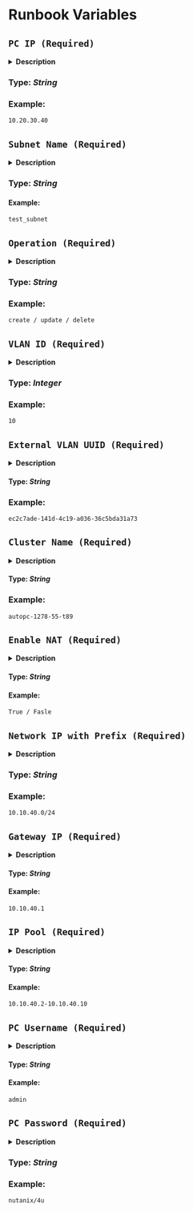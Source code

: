# Runbook Variables

## **`PC IP (Required)`** 

  <details>
  <summary><b>Description</b></summary>
   The Nutanix Prism Central IP is the network address or IP address of the Nutanix Prism Central management platform. It is the location where you can access the central management console for managing Nutanix clusters, including virtualization, storage, and networking resources. You can use this IP address to connect to the Prism Central instance from a web browser or through API calls to automate management tasks. It is important to keep the Nutanix Prism Central IP secure, as it provides access to the management platform and the Nutanix clusters it manages.
  </details>  
  
  ### **Type:** _String_

  ### **Example:**
  ```
  10.20.30.40
  ```

## **`Subnet Name (Required)`**

  <details>
  <summary><b>Description</b></summary>
   This variable represents the name of the subnet that enables external connectivity for a Nutanix cluster. Its purpose is to assign external IP addresses to the virtual machines and networking resources such as load balancers within the cluster. The external subnet should have an adequate number of available IP addresses to handle the anticipated workload of the cluster. To ensure proper functionality of the cluster, it is crucial to keep the Nutanix.
  </details>

  ### **Type:** _String_

  #### **Example:**
  ```
  test_subnet
  ```

## **`Operation (Required)`**

  <details>
  <summary><b>Description</b></summary>
   The type of operation to perform on the external subnet in the Nutanix environment.

   This variable should be set to the type of operation to be performed on the external subnet in the Nutanix environment. The valid options for this variable are 'create', 'update', and 'delete'.

   - 'create': Use this option to create a new external subnet in the Nutanix environment.

   - 'update': Use this option to modify an existing external subnet in the Nutanix environment.

   - 'delete': Use this option to remove an existing external subnet from the Nutanix environment.

   The value of this variable determines which specific API call will be made to the Nutanix management platform, so it is important to ensure that the correct value is set based on the intended operation.

   Note that certain operations may require additional parameters or configuration options, depending on the specific resource being created, updated, or deleted. Be sure to consult the Nutanix documentation and API reference for more information on the requirements for each operation.

   Also, keep in mind that the external subnet is used to provide external connectivity to a Nutanix cluster, so any changes made to it can have an impact on the overall functionality of the cluster. It is important to follow best practices and test any changes in a non-production environment before making them in a production environment.

  </details>

  ### **Type:** _String_

  ### **Example:**
  ```
  create / update / delete
  ```

## **`VLAN ID (Required)`**

  <details>
  <summary><b>Description</b></summary>
    The External Subnet VLAN ID refers to the VLAN ID associated with the external subnet in a Nutanix cluster. It is used to identify the external subnet within the network infrastructure and enable traffic to flow to and from the external network. The VLAN ID must be unique within the network infrastructure and configured appropriately to allow for communication between the external network and the Nutanix cluster. It is important to ensure that the External Subnet VLAN ID is correctly configured and maintained to avoid any disruption to network connectivity for the Nutanix cluster.
  </details>

  ### **Type:** _Integer_

  ### **Example:**
  ```
  10
  ```

## **`External VLAN UUID (Required)`**

  <details>
  <summary><b>Description</b></summary>
  This variable should be set to the UUID of the VLAN that is associated with the external subnet in the Nutanix cluster. The UUID is used to uniquely identify the VLAN within the network infrastructure and enable traffic to flow to and from the external network.

  For 'create' operation, this variable is not required as Nutanix will create a new VLAN automatically.

  For 'update' and 'delete' operations, it is mandatory to specify the External Subnet VLAN UUID. This UUID can be obtained from the network infrastructure administrator or through network management tools.

  It is important to ensure that the External Subnet VLAN UUID is correctly configured and maintained to avoid any disruption to network connectivity for the Nutanix cluster.

  Note that this variable is typically used in conjunction with the External Subnet VLAN ID variable to configure external network connectivity for the Nutanix cluster.

  </details>

  #### **Type:** _String_

  ### **Example:**
  ```
  ec2c7ade-141d-4c19-a036-36c5bda31a73
  ```

## **`Cluster Name (Required)`**

  <details>
  <summary><b>Description</b></summary>
  The Nutanix Cluster Name variable is used to store the name of the Nutanix cluster being managed. It is a critical identifier for the cluster within the Nutanix environment and in external systems that interact with the cluster.

  The Nutanix cluster is a group of Nutanix nodes that work together to provide a scalable, highly available, and performant infrastructure for virtualized workloads. The cluster uses software-defined storage and hyperconverged infrastructure (HCI) technology to provide a distributed file system that aggregates the local storage of each node and presents it as a single shared pool of storage to the virtual machines running on the cluster.

  The Nutanix Cluster Name variable is typically used in conjunction with other Nutanix management variables, such as the Prism Central IP address, to manage the Nutanix cluster. It should be set to a unique and descriptive name that accurately reflects the purpose and function of the Nutanix cluster.

  Maintaining the Nutanix Cluster Name variable is crucial to ensure that the cluster remains identifiable and correctly configured. This helps to avoid any confusion with other clusters in the environment and ensures that the Nutanix cluster can be effectively managed and monitored.
  </details>

  #### **Type:** _String_

  ### **Example:**
  ```
  autopc-1278-55-t89
  ```

## **`Enable NAT (Required)`**

  <details>
  <summary><b>Description</b></summary>
  The Nutanix External Subnet Enable NAT variable is used to specify whether or not Network Address Translation (NAT) is enabled on the external subnet of a Nutanix cluster.

  NAT is a technology used to map one IP address space into another by modifying network address information in the IP header of packets while they are in transit across a traffic routing device. In the context of a Nutanix cluster, enabling NAT on the external subnet allows virtual machines running on the cluster to communicate with external networks using IP addresses that are translated by the Nutanix cluster.

  The Nutanix External Subnet Enable NAT variable can be set to either "True" or "False" to enable or disable NAT on the external subnet, respectively. Enabling NAT can be useful in situations where there is a shortage of public IP addresses, or where security policies require that internal IP addresses are not exposed to the public internet.

  It is important to carefully consider the implications of enabling or disabling NAT on the external subnet of a Nutanix cluster. This variable should be configured according to the specific requirements of the environment and in line with best practices for networking and security.
  </details>

  #### **Type:** _String_

  #### **Example:**
  ```
  True / Fasle
  ```

## **`Network IP with Prefix (Required)`**

  <details>
  <summary><b>Description</b></summary>
  The Variable is used to specify the network IP address and prefix length for the external subnet of a Nutanix cluster.

  The network IP address and prefix length define the range of IP addresses that are available for use in the external subnet. The prefix length is a number that indicates the number of bits used for the network part of the IP address. For example, a prefix length of 24 indicates that the first 24 bits of the IP address are used for the network, leaving 8 bits for the host address.

  The Nutanix External Subnet Network IP with Prefix variable is typically set to an IP address and prefix length in the CIDR notation format, such as "192.168.0.0/24". This indicates that the network IP address is 192.168.0.0, and that the prefix length is 24 bits.

  It is important to ensure that the Nutanix External Subnet Network IP with Prefix variable is correctly configured to avoid any conflicts or issues with IP address allocation on the external subnet. The network IP address and prefix length should be chosen based on the size of the external subnet and the number of IP addresses required to support the expected workload of the Nutanix cluster..
  </details>

  ### **Type:** _String_

  ### **Example:**
  ```
  10.10.40.0/24
  ```

## **`Gateway IP (Required)`**

  <details>
  <summary><b>Description</b></summary>
  The Nutanix External Subnet Gateway IP variable is used to specify the IP address of the default gateway for the external subnet of a Nutanix cluster.

  The default gateway is the IP address of the router that is used to connect the external subnet to other networks, such as the internet. The Nutanix External Subnet Gateway IP variable is typically set to the IP address of the router that is connected to the external subnet.

  It is important to ensure that the Nutanix External Subnet Gateway IP variable is correctly configured to ensure that traffic can be routed to and from the external subnet. The IP address specified in this variable should be reachable from the external subnet and should be valid for the network configuration of the external subnet.

  If the Nutanix cluster is configured to use multiple external subnets, each subnet should have its own gateway IP address specified in this variable.
  </details>

  #### **Type:** _String_

  #### **Example:**
  ```
  10.10.40.1
  ```

## **`IP Pool (Required)`**

  <details>
  <summary><b>Description</b></summary>
  The Nutanix External Subnet IP Pool variable is used to specify a range of IP addresses that can be assigned to virtual machines running in a Nutanix cluster.

  When a virtual machine is created, it can be assigned an IP address from the IP pool specified in this variable. The Nutanix cluster will then reserve the assigned IP address and ensure that it is not assigned to any other virtual machine.

  It is important to ensure that the Nutanix External Subnet IP Pool variable is correctly configured to avoid any conflicts or issues with IP address allocation on the external subnet. The IP pool should be large enough to support the expected workload of the Nutanix cluster, and should not overlap with any other IP address ranges in the environment.

  The Nutanix External Subnet IP Pool variable can be specified as a range of IP addresses in CIDR notation, such as "192.168.0.10-192.168.0.20" or "10.0.0.0/24". Alternatively, it can be specified as a list of individual IP addresses, such as "192.168.0.10, 192.168.0.11, 192.168.0.12".
  </details>

  #### **Type:** _String_

  #### **Example:**
  ```
  10.10.40.2-10.10.40.10
  ```
## **`PC Username (Required)`**

  <details>
  <summary><b>Description</b></summary>
  The Nutanix Prism Central Username variable is used to specify the username that is used to authenticate with the Nutanix Prism Central management interface.

  Prism Central is a web-based management interface that provides a centralized view of multiple Nutanix clusters. The Nutanix Prism Central Username variable should be set to the username that has been granted access to the Prism Central management interface.

  It is important to ensure that the Nutanix Prism Central Username variable is correctly configured and kept up-to-date to ensure that the Nutanix clusters can be managed effectively. The username specified in this variable should have the appropriate level of permissions to perform the required management tasks in Prism Central.
  </details>
  
  #### **Type:** _String_

  #### **Example:**

  ```
  admin
  ```
## **`PC Password (Required)`**

  <details>
  <summary><b>Description</b></summary>
  The Nutanix Prism Central Password variable is used to store the password that is used to authenticate with the Nutanix Prism Central management interface.

  Prism Central is a web-based management interface that provides a centralized view of multiple Nutanix clusters. The Nutanix Prism Central Password variable should be set to the password that corresponds to the username specified in the Nutanix Prism Central Username variable.

  It is important to ensure that the Nutanix Prism Central Password variable is kept secure and protected. The password should be stored in a secure manner, such as using a password manager or an encrypted file, and should not be shared with unauthorized individuals. Additionally, it is recommended to periodically change the password for security reasons.
  </details>

  ### **Type:** _String_

  ### **Example:**
  ```
  nutanix/4u
  ```
